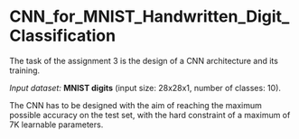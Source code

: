# CNN_for_MNIST_Handwritten_Digit_Classification
The task of the assignment 3 is the design of a CNN architecture and its training.

*Input dataset:* **MNIST digits** (input size: 28x28x1, number of classes: 10).

The CNN has to be designed with the aim of reaching the maximum possible accuracy on the test set, with the hard constraint of a maximum of 7K learnable parameters.
